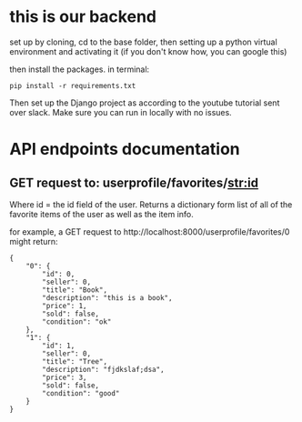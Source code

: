 # this is our backend

set up by cloning, cd to the base folder, then setting up a python virtual environment 
and activating it (if you don't know how, you can google this)

then install the packages. in terminal:
```
pip install -r requirements.txt
```
Then set up the Django project as according to the youtube tutorial sent over slack.
Make sure you can run in locally with no issues.

# API endpoints documentation 

## GET request to: userprofile/favorites/<str:id>
Where id = the id field of the user. Returns a dictionary form list of all of the favorite items of the user as well as the item info. 

for example, a GET request to http://localhost:8000/userprofile/favorites/0 might return: 
```
{
    "0": {
        "id": 0,
        "seller": 0,
        "title": "Book",
        "description": "this is a book",
        "price": 1,
        "sold": false,
        "condition": "ok"
    },
    "1": {
        "id": 1,
        "seller": 0,
        "title": "Tree",
        "description": "fjdkslaf;dsa",
        "price": 3,
        "sold": false,
        "condition": "good"
    }
}
```

